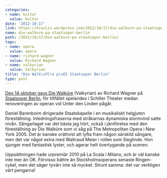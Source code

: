 ```yaml
---
categories:
- name: kultur
  value: Kultur
date: '2012-10-17'
link: https://kraulis.wordpress.com/2012/10/17/die-walkure-pa-staatsoper-berlin/
name: die-walkure-pa-staatsoper-berlin
path: /2012/10/17/die-walkure-pa-staatsoper-berlin/
tags:
- name: opera
  value: opera
- name: richard-wagner
  value: Richard Wagner
- name: valkyrian
  value: Valkyrian
title: "Die Walk\xFCre p\xE5 Staatsoper Berlin"
type: post
---
```

[Den 14 oktober gavs Die Walküre](http://www.staatsoper-berlin.de/de_DE/calendar/10682041) (Valkyrian) av Richard Wagner på [Staatsoper Berlin](http://www.staatsoper-berlin.de/), för tillfället spelandes i Schiller Theater medan renoveringen av operan vid Unter den Linden pågår.

Daniel Barenboim dirigerade Staatskapelle i en musikaliskt helgjuten föreställning. Inledningsfraserna med stråkarnas dynamiska stormvind satte nivån. Sångarlaget var det bästa jag hört, också i jämförelse med den föreställning av Die Walküre som vi såg på The Metropolitan Opera i New York 2005. Det är kanske orättvist att lyfta fram någon särskild sångare, men det var något extra med Waltraud Meier i rollen som Sieglinde. Hon sjunger med fantastisk lyster, och agerar helt övertygande på scenen.

Uppsättningen hade urpremiär 2010 på La Scala i Milano, och är väl kanske inte mer än OK. Förvisso bättre än Stockholmsoperans senaste Ringen-cykel, men det säger tyvärr inte så mycket. Strunt samma: det var verkligen värt pengarna!

